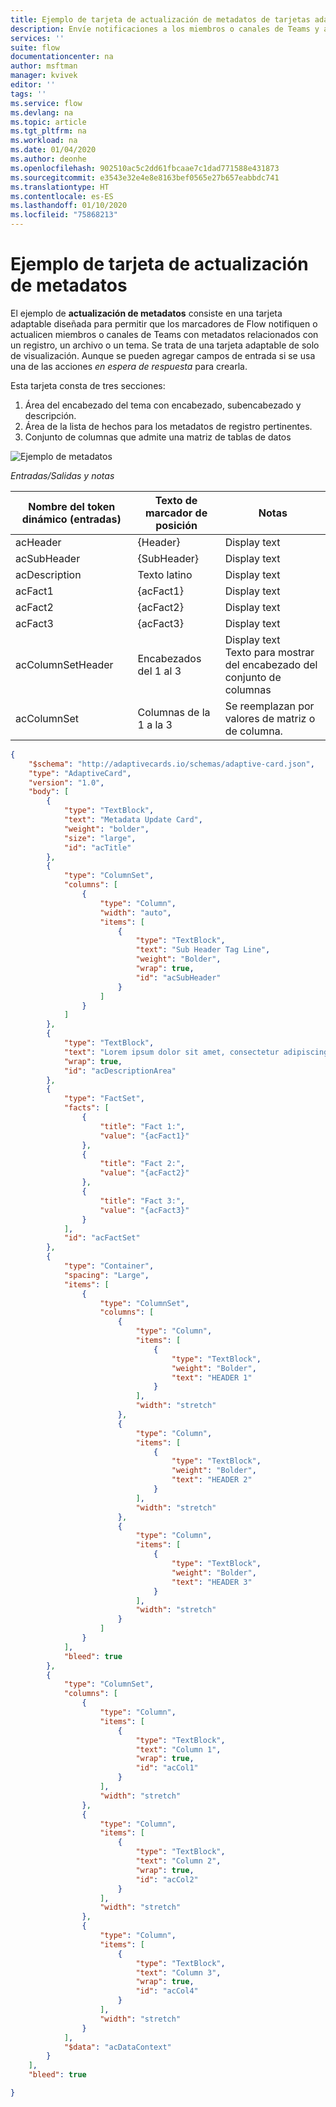```yaml
---
title: Ejemplo de tarjeta de actualización de metadatos de tarjetas adaptables | Microsoft Docs
description: Envíe notificaciones a los miembros o canales de Teams y actualícelos con metadatos relacionados con un registro, un archivo o un tema.
services: ''
suite: flow
documentationcenter: na
author: msftman
manager: kvivek
editor: ''
tags: ''
ms.service: flow
ms.devlang: na
ms.topic: article
ms.tgt_pltfrm: na
ms.workload: na
ms.date: 01/04/2020
ms.author: deonhe
ms.openlocfilehash: 902510ac5c2dd61fbcaae7c1dad771588e431873
ms.sourcegitcommit: e3543e32e4e8e8163bef0565e27b657eabbdc741
ms.translationtype: HT
ms.contentlocale: es-ES
ms.lasthandoff: 01/10/2020
ms.locfileid: "75868213"
---
```

# <a name="metadata-update-card-sample"></a>Ejemplo de tarjeta de actualización de metadatos

El ejemplo de **actualización de metadatos** consiste en una tarjeta adaptable diseñada para permitir que los marcadores de Flow notifiquen o actualicen miembros o canales de Teams con metadatos relacionados con un registro, un archivo o un tema. Se trata de una tarjeta adaptable de solo de visualización. Aunque se pueden agregar campos de entrada si se usa una de las acciones *en espera de respuesta* para crearla.

Esta tarjeta consta de tres secciones:

1. Área del encabezado del tema con encabezado, subencabezado y descripción.
1. Área de la lista de hechos para los metadatos de registro pertinentes.
1.  Conjunto de columnas que admite una matriz de tablas de datos

![Ejemplo de metadatos](media/adaptive-cards/metadata-sample.png) 


*Entradas/Salidas y notas*

| Nombre del token dinámico (entradas) | Texto de marcador de posición    | Notas                                     |
|-----------------------------|---------------------|--------------------------------------------|
| acHeader                    | {Header}            | Display text                               |
| acSubHeader                 | {SubHeader}         | Display text                               |
| acDescription               | Texto latino          | Display text                               |
| acFact1                     | {acFact1}           | Display text                               |
| acFact2                     | {acFact2}           | Display text                               |
| acFact3                     | {acFact3}           | Display text                               |
| acColumnSetHeader           | Encabezados del 1 al 3 | Display text <br>  Texto para mostrar del encabezado del conjunto de columnas                               |
| acColumnSet                 | Columnas de la 1 a la 3 | Se reemplazan por valores de matriz o de columna.       |


``` json
{
    "$schema": "http://adaptivecards.io/schemas/adaptive-card.json",
    "type": "AdaptiveCard",
    "version": "1.0",
    "body": [
        {
            "type": "TextBlock",
            "text": "Metadata Update Card",
            "weight": "bolder",
            "size": "large",
            "id": "acTitle"
        },
        {
            "type": "ColumnSet",
            "columns": [
                {
                    "type": "Column",
                    "width": "auto",
                    "items": [
                        {
                            "type": "TextBlock",
                            "text": "Sub Header Tag Line",
                            "weight": "Bolder",
                            "wrap": true,
                            "id": "acSubHeader"
                        }
                    ]
                }
            ]
        },
        {
            "type": "TextBlock",
            "text": "Lorem ipsum dolor sit amet, consectetur adipiscing elit. In condimentum leo lorem, at facilisis augue hendrerit eget. Praesent ut malesuada ipsum. Vivamus semper faucibus felis quis sagittis. Nunc pellentesque metus at nunc gravida, vitae volutpat sapien vehicula. Nulla lorem nibh, porttitor vel semper ut, ornare nec erat.",
            "wrap": true,
            "id": "acDescriptionArea"
        },
        {
            "type": "FactSet",
            "facts": [
                {
                    "title": "Fact 1:",
                    "value": "{acFact1}"
                },
                {
                    "title": "Fact 2:",
                    "value": "{acFact2}"
                },
                {
                    "title": "Fact 3:",
                    "value": "{acFact3}"
                }
            ],
            "id": "acFactSet"
        },
        {
            "type": "Container",
            "spacing": "Large",
            "items": [
                {
                    "type": "ColumnSet",
                    "columns": [
                        {
                            "type": "Column",
                            "items": [
                                {
                                    "type": "TextBlock",
                                    "weight": "Bolder",
                                    "text": "HEADER 1"
                                }
                            ],
                            "width": "stretch"
                        },
                        {
                            "type": "Column",
                            "items": [
                                {
                                    "type": "TextBlock",
                                    "weight": "Bolder",
                                    "text": "HEADER 2"
                                }
                            ],
                            "width": "stretch"
                        },
                        {
                            "type": "Column",
                            "items": [
                                {
                                    "type": "TextBlock",
                                    "weight": "Bolder",
                                    "text": "HEADER 3"
                                }
                            ],
                            "width": "stretch"
                        }
                    ]
                }
            ],
            "bleed": true
        },
        {
            "type": "ColumnSet",
            "columns": [
                {
                    "type": "Column",
                    "items": [
                        {
                            "type": "TextBlock",
                            "text": "Column 1",
                            "wrap": true,
                            "id": "acCol1"
                        }
                    ],
                    "width": "stretch"
                },
                {
                    "type": "Column",
                    "items": [
                        {
                            "type": "TextBlock",
                            "text": "Column 2",
                            "wrap": true,
                            "id": "acCol2"
                        }
                    ],
                    "width": "stretch"
                },
                {
                    "type": "Column",
                    "items": [
                        {
                            "type": "TextBlock",
                            "text": "Column 3",
                            "wrap": true,
                            "id": "acCol4"
                        }
                    ],
                    "width": "stretch"
                }
            ],
            "$data": "acDataContext"
        }
    ],
    "bleed": true

}
```

